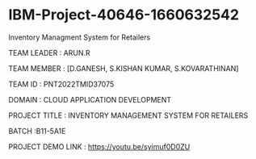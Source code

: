 # IBM-Project-40646-1660632542
Inventory Managment System for Retailers

TEAM LEADER : ARUN.R

TEAM MEMBER : [D.GANESH, S.KISHAN KUMAR, S.KOVARATHINAN]

TEAM ID : PNT2022TMID37075

DOMAIN : CLOUD APPLICATION DEVELOPMENT

PROJECT TITLE : INVENTORY MANAGEMENT SYSTEM FOR RETAILERS

BATCH :B11-5A1E

PROJECT DEMO LINK : https://youtu.be/syimuf0D0ZU
